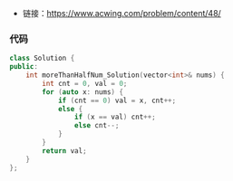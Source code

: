 * 链接：https://www.acwing.com/problem/content/48/

### 代码

```c++
class Solution {
public:
    int moreThanHalfNum_Solution(vector<int>& nums) {
        int cnt = 0, val = 0;
        for (auto x: nums) {
            if (cnt == 0) val = x, cnt++;
            else {
                if (x == val) cnt++;
                else cnt--;
            }
        }
        return val;
    }
};
```


